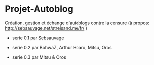 Projet-Autoblog
===============

Création, gestion et échange d'autoblogs contre la censure (à propos: http://sebsauvage.net/streisand.me/fr/ )

- serie 0.1 par Sebsauvage

- serie 0.2 par BohwaZ, Arthur Hoaro, Mitsu, Oros

- serie 0.3 par Mitsu & Oros
